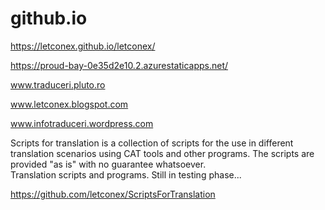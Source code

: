 # github.io
<p><a href="https://letconex.github.io/letconex/">https://letconex.github.io/letconex/</a></>
<p><a href="https://proud-bay-0e35d2e10.2.azurestaticapps.net/">https://proud-bay-0e35d2e10.2.azurestaticapps.net/</a></p>
<p><a href="http://www.traduceri.pluto.ro">www.traduceri.pluto.ro</a></p>
<p><a href="https://www.letconex.blogspot.com">www.letconex.blogspot.com</a></p>
<p><a href="https://www.infotraduceri.wordpress.com">www.infotraduceri.wordpress.com</a></p>
<p>Scripts for translation is a collection of scripts for the use in different translation scenarios using CAT tools and other programs.
The scripts are provided "as is" with no guarantee whatsoever.<br>
Translation scripts and programs. Still in testing phase...
</p>
<p><a href="https://github.com/letconex/ScriptsForTranslation">https://github.com/letconex/ScriptsForTranslation</a></p>
